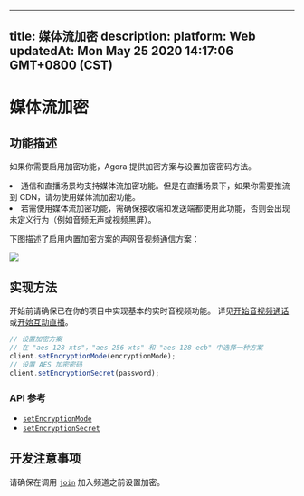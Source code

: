 
---
title: 媒体流加密
description: 
platform: Web
updatedAt: Mon May 25 2020 14:17:06 GMT+0800 (CST)
---
# 媒体流加密
## 功能描述

如果你需要启用加密功能，Agora 提供加密方案与设置加密密码方法。

<div class="alert note"><li>通信和直播场景均支持媒体流加密功能。但是在直播场景下，如果你需要推流到 CDN，请勿使用媒体流加密功能。<br><li>若需使用媒体流加密功能，需确保接收端和发送端都使用此功能，否则会出现未定义行为（例如音频无声或视频黑屏）。</br></div>

下图描述了启用内置加密方案的声网音视频通信方案：

![](https://web-cdn.agora.io/docs-files/1587018077775)


## 实现方法

开始前请确保已在你的项目中实现基本的实时音视频功能。 详见[开始音视频通话](../../cn/Interactive%20Broadcast/start_call_web.md)或[开始互动直播](../../cn/Interactive%20Broadcast/start_live_web.md)。

```javascript
// 设置加密方案
// 在 "aes-128-xts"，"aes-256-xts" 和 "aes-128-ecb" 中选择一种方案
client.setEncryptionMode(encryptionMode);
// 设置 AES 加密密码
client.setEncryptionSecret(password);
```

### API 参考

- [`setEncryptionMode`](https://docs.agora.io/cn/Interactive%20Broadcast/API%20Reference/web/interfaces/agorartc.client.html#setencryptionmode)
- [`setEncryptionSecret`](https://docs.agora.io/cn/Interactive%20Broadcast/API%20Reference/web/interfaces/agorartc.client.html#setencryptionsecret)

## 开发注意事项

请确保在调用 [`join`](https://docs.agora.io/cn/Interactive%20Broadcast/API%20Reference/web/interfaces/agorartc.client.html#join) 加入频道之前设置加密。



